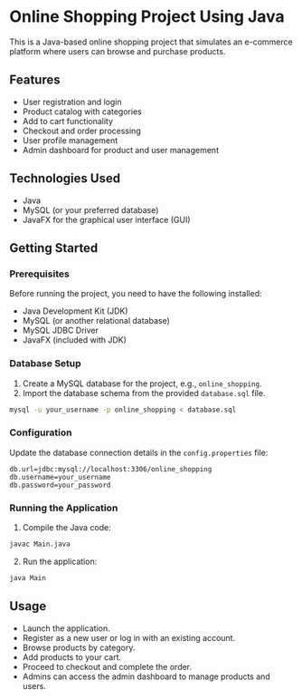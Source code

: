 
# Online Shopping Project Using Java

This is a Java-based online shopping project that simulates an e-commerce platform where users can browse and purchase products.

## Features

- User registration and login
- Product catalog with categories
- Add to cart functionality
- Checkout and order processing
- User profile management
- Admin dashboard for product and user management

## Technologies Used

- Java
- MySQL (or your preferred database)
- JavaFX for the graphical user interface (GUI)

## Getting Started

### Prerequisites

Before running the project, you need to have the following installed:

- Java Development Kit (JDK)
- MySQL (or another relational database)
- MySQL JDBC Driver
- JavaFX (included with JDK)

### Database Setup

1. Create a MySQL database for the project, e.g., `online_shopping`.
2. Import the database schema from the provided `database.sql` file.

```bash
mysql -u your_username -p online_shopping < database.sql
```

### Configuration

Update the database connection details in the `config.properties` file:

```properties
db.url=jdbc:mysql://localhost:3306/online_shopping
db.username=your_username
db.password=your_password
```

### Running the Application

1. Compile the Java code:

```bash
javac Main.java
```

2. Run the application:

```bash
java Main
```

## Usage

- Launch the application.
- Register as a new user or log in with an existing account.
- Browse products by category.
- Add products to your cart.
- Proceed to checkout and complete the order.
- Admins can access the admin dashboard to manage products and users.

